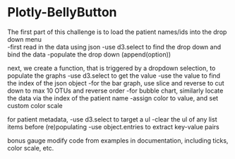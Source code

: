 # Plotly-BellyButton

The first part of this challenge is to load the patient names/ids into the drop down menu <br/>
-first read in the data using json
-use d3.select to find the drop down and bind the data
-populate the drop down (append(option))

next, we create a function, that is triggered by a dropdown selection, to populate the graphs
-use d3.select to get the value
-use the value to find the index of the json object
-for the bar graph, use slice and reverse to cut down to max 10 OTUs and reverse order
-for bubble chart, similarly locate the data via the index of the patient name
-assign color to value, and set custom color scale

for patient metadata,
-use d3.select to target a ul
-clear the ul of any list items before (re)populating
-use object.entries to extract key-value pairs

bonus gauge
modify code from examples in documentation, including ticks, color scale, etc.

